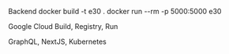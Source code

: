 

Backend
docker build -t e30 .
docker run --rm -p 5000:5000 e30

Google Cloud Build, Registry, Run


GraphQL, NextJS, Kubernetes